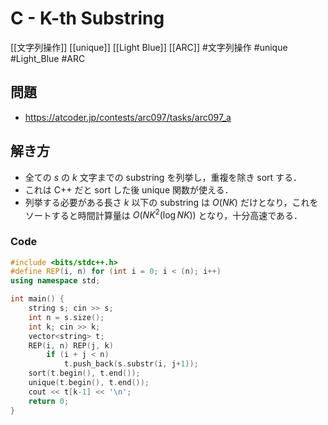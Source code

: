 # C - K-th Substring
[[文字列操作]] [[unique]] [[Light Blue]] [[ARC]]
#文字列操作 #unique #Light_Blue #ARC 

## 問題
- https://atcoder.jp/contests/arc097/tasks/arc097_a

## 解き方
- 全ての $s$ の $k$ 文字までの substring を列挙し，重複を除き sort する．
- これは C++ だと sort した後 unique 関数が使える．
- 列挙する必要がある長さ $k$ 以下の substring は $O(NK)$ だけとなり，これをソートすると時間計算量は $O(NK^2(\log NK))$ となり，十分高速である．

### Code
```c++
#include <bits/stdc++.h>
#define REP(i, n) for (int i = 0; i < (n); i++)
using namespace std;

int main() {
	string s; cin >> s;
	int n = s.size();
	int k; cin >> k;
	vector<string> t;
	REP(i, n) REP(j, k)
		if (i + j < n)
			t.push_back(s.substr(i, j+1));
	sort(t.begin(), t.end());
	unique(t.begin(), t.end());
	cout << t[k-1] << '\n';
    return 0;
}
```
